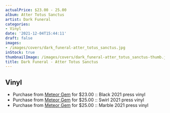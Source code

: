```yaml
---
actualPrice: $23.00 - 25.00
album: Atter Totus Sanctus
artist: Dark Funeral
categories:
- Vinyl
date: '2021-12-04T15:44:11'
draft: false
images:
- /images/covers/dark_funeral-atter_totus_sanctus.jpg
inStock: true
thumbnailImage: /images/covers/dark_funeral-atter_totus_sanctus-thumb.jpg
title: Dark Funeral - Atter Totus Sanctus
---
```


## Vinyl
* Purchase from [Meteor Gem](https://meteor-gem.com/products/dark-funeral-atter-totus-sanctus-lp) for $23.00 :: Black 2021 press vinyl
* Purchase from [Meteor Gem](https://meteor-gem.com/products/dark-funeral-atter-totus-sanctus-lp) for $25.00 :: Swirl 2021 press vinyl
* Purchase from [Meteor Gem](https://meteor-gem.com/products/dark-funeral-atter-totus-sanctus-lp) for $25.00 :: Marble 2021 press vinyl
